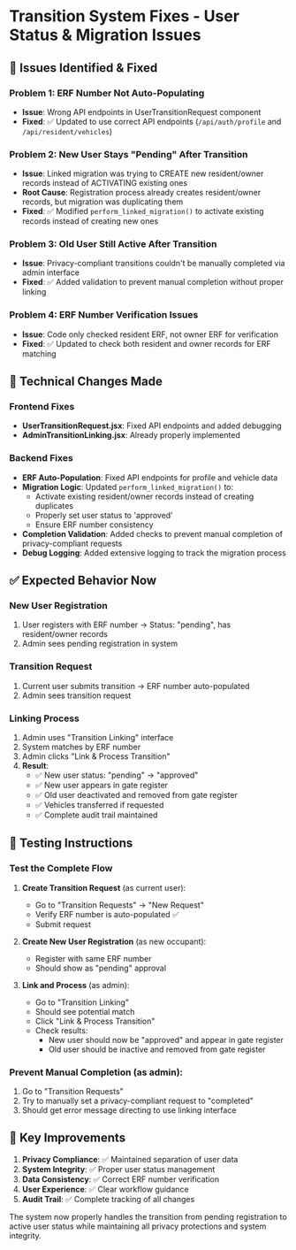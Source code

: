 # Transition System Fixes - User Status & Migration Issues

## 🐛 **Issues Identified & Fixed**

### **Problem 1: ERF Number Not Auto-Populating**
- **Issue**: Wrong API endpoints in UserTransitionRequest component
- **Fixed**: ✅ Updated to use correct API endpoints (`/api/auth/profile` and `/api/resident/vehicles`)

### **Problem 2: New User Stays "Pending" After Transition**
- **Issue**: Linked migration was trying to CREATE new resident/owner records instead of ACTIVATING existing ones
- **Root Cause**: Registration process already creates resident/owner records, but migration was duplicating them
- **Fixed**: ✅ Modified `perform_linked_migration()` to activate existing records instead of creating new ones

### **Problem 3: Old User Still Active After Transition**
- **Issue**: Privacy-compliant transitions couldn't be manually completed via admin interface
- **Fixed**: ✅ Added validation to prevent manual completion without proper linking

### **Problem 4: ERF Number Verification Issues**
- **Issue**: Code only checked resident ERF, not owner ERF for verification
- **Fixed**: ✅ Updated to check both resident and owner records for ERF matching

## 🔧 **Technical Changes Made**

### **Frontend Fixes**
- **UserTransitionRequest.jsx**: Fixed API endpoints and added debugging
- **AdminTransitionLinking.jsx**: Already properly implemented

### **Backend Fixes**
- **ERF Auto-Population**: Fixed API endpoints for profile and vehicle data
- **Migration Logic**: Updated `perform_linked_migration()` to:
  - Activate existing resident/owner records instead of creating duplicates
  - Properly set user status to 'approved'
  - Ensure ERF number consistency
- **Completion Validation**: Added checks to prevent manual completion of privacy-compliant requests
- **Debug Logging**: Added extensive logging to track the migration process

## ✅ **Expected Behavior Now**

### **New User Registration**
1. User registers with ERF number → Status: "pending", has resident/owner records
2. Admin sees pending registration in system

### **Transition Request**
1. Current user submits transition → ERF number auto-populated
2. Admin sees transition request

### **Linking Process**
1. Admin uses "Transition Linking" interface
2. System matches by ERF number
3. Admin clicks "Link & Process Transition"
4. **Result**: 
   - ✅ New user status: "pending" → "approved" 
   - ✅ New user appears in gate register
   - ✅ Old user deactivated and removed from gate register
   - ✅ Vehicles transferred if requested
   - ✅ Complete audit trail maintained

## 🧪 **Testing Instructions**

### **Test the Complete Flow**
1. **Create Transition Request** (as current user):
   - Go to "Transition Requests" → "New Request"
   - Verify ERF number is auto-populated ✅
   - Submit request

2. **Create New User Registration** (as new occupant):
   - Register with same ERF number
   - Should show as "pending" approval

3. **Link and Process** (as admin):
   - Go to "Transition Linking"
   - Should see potential match
   - Click "Link & Process Transition"
   - Check results:
     - New user should now be "approved" and appear in gate register
     - Old user should be inactive and removed from gate register

### **Prevent Manual Completion** (as admin):
1. Go to "Transition Requests"
2. Try to manually set a privacy-compliant request to "completed"
3. Should get error message directing to use linking interface

## 🎯 **Key Improvements**

1. **Privacy Compliance**: ✅ Maintained separation of user data
2. **System Integrity**: ✅ Proper user status management
3. **Data Consistency**: ✅ Correct ERF number verification
4. **User Experience**: ✅ Clear workflow guidance
5. **Audit Trail**: ✅ Complete tracking of all changes

The system now properly handles the transition from pending registration to active user status while maintaining all privacy protections and system integrity.
